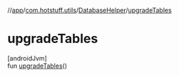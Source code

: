 //[app](../../../index.md)/[com.hotstuff.utils](../index.md)/[DatabaseHelper](index.md)/[upgradeTables](upgrade-tables.md)

# upgradeTables

[androidJvm]\
fun [upgradeTables](upgrade-tables.md)()
